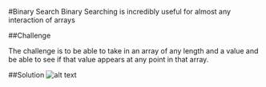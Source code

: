 #Binary Search
Binary Searching is incredibly useful for almost any interaction of arrays 

##Challenge

The challenge is to be able to take in an array of any length and a value and be able to see if that value appears at any point in that array.

##Solution
![alt text](C:\Users\Willi\codefellows\401\data-structures-and-algorithms\assets\binary-search-whiteboard.jpg)